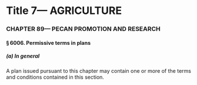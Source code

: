 
# Title 7— AGRICULTURE
### CHAPTER 89— PECAN PROMOTION AND RESEARCH
#### § 6006. Permissive terms in plans
##### (a) In general

A plan issued pursuant to this chapter may contain one or more of the terms and conditions contained in this section.
